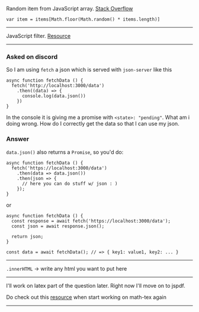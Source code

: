 Random item from JavaScript array. [Stack Overflow](https://stackoverflow.com/questions/5915096/get-random-item-from-javascript-array)

`var item = items[Math.floor(Math.random() * items.length)]`

***

JavaScript filter. [Resource](https://developer.mozilla.org/en-US/docs/Web/JavaScript/Reference/Global_Objects/Array/filter)

***


### Asked on discord

So I am using `fetch` a json which is served with `json-server` like this

```
async function fetchData () {
  fetch('http://localhost:3000/data')
    .then((data) => {
      console.log(data.json())
    })
}
```

In the console it is giving me a promise with `<state>: "pending"`. What am i doing wrong. How do I correctly get the data so that I can use my json.

### Answer

`data.json()` also returns a `Promise`, so you'd do:

```
async function fetchData () {
  fetch('https://localhost:3000/data')
    .then(data => data.json())
    .then(json => {
      // here you can do stuff w/ json : )
    });
}
```

 or

```
async function fetchData () {
  const response = await fetch('https://localhost:3000/data');
  const json = await response.json();

  return json;
}

const data = await fetchData(); // => { key1: value1, key2: ... }
```

***

`.innerHTML` -> write any html you want to put here

***

I'll work on latex part of the question later. Right now I'll move on to jspdf.

Do check out this [resource](https://ckeditor.com/docs/ckeditor4/latest/features/mathjax.html) when start working on math-tex again
***

